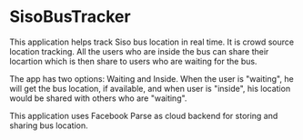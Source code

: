 # SisoBusTracker
This application helps track Siso bus location in real time.
It is crowd source location tracking. All the users who are inside the bus can share their locartion which is then share to users who are waiting for the bus.

The app has two options: Waiting and Inside.
When the user is "waiting", he will get the bus location, if available, and when user is "inside", his location would be shared with others who are "waiting".

This application uses Facebook Parse as cloud backend for storing and sharing bus location.
